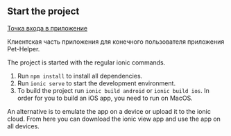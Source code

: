 ## Start the project

[Точка входа в приложение](https://github.com/vitmvit/pet-helper-api-gateway-service)

Клиентская часть приложения для конечного пользователя приложения Pet-Helper.

The project is started with the regular ionic commands.

1. Run `npm install` to install all dependencies.
2. Run `ionic serve` to start the development environment.
3. To build the project run `ionic build android` or `ionic build ios`. In order for you to build an iOS app, you need
   to run on MacOS.

An alternative is to emulate the app on a device or upload it to the ionic cloud. From here you can download the ionic
view app and use the app on all devices.
